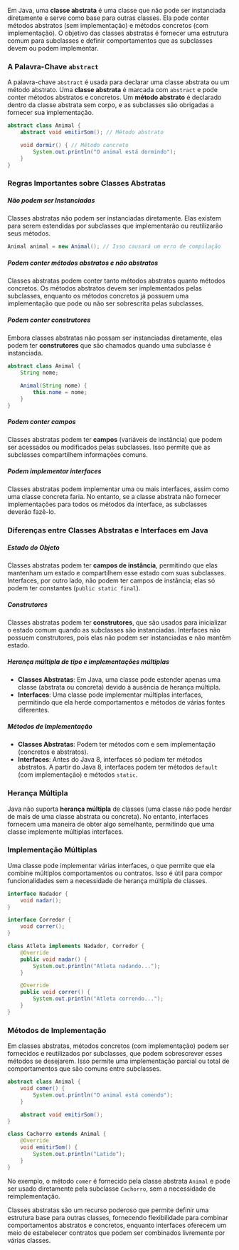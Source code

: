 Em Java, uma **classe abstrata** é uma classe que não pode ser instanciada diretamente e serve como base para outras classes. Ela pode conter métodos abstratos (sem implementação) e métodos concretos (com implementação). O objetivo das classes abstratas é fornecer uma estrutura comum para subclasses e definir comportamentos que as subclasses devem ou podem implementar.
### A Palavra-Chave `abstract`

A palavra-chave `abstract` é usada para declarar uma classe abstrata ou um método abstrato. Uma **classe abstrata** é marcada com `abstract` e pode conter métodos abstratos e concretos. Um **método abstrato** é declarado dentro da classe abstrata sem corpo, e as subclasses são obrigadas a fornecer sua implementação.

```java
abstract class Animal {
    abstract void emitirSom(); // Método abstrato

    void dormir() { // Método concreto
        System.out.println("O animal está dormindo");
    }
}
```
### Regras Importantes sobre Classes Abstratas
##### Não podem ser Instanciadas

Classes abstratas não podem ser instanciadas diretamente. Elas existem para serem estendidas por subclasses que implementarão ou reutilizarão seus métodos.

``` java
Animal animal = new Animal(); // Isso causará um erro de compilação 
```
##### Podem conter métodos abstratos e não abstratos

Classes abstratas podem conter tanto métodos abstratos quanto métodos concretos. Os métodos abstratos devem ser implementados pelas subclasses, enquanto os métodos concretos já possuem uma implementação que pode ou não ser sobrescrita pelas subclasses.
##### Podem conter construtores

Embora classes abstratas não possam ser instanciadas diretamente, elas podem ter **construtores** que são chamados quando uma subclasse é instanciada.

```java
abstract class Animal {
    String nome;

    Animal(String nome) {
        this.nome = nome;
    }
}
```
##### Podem conter campos

Classes abstratas podem ter **campos** (variáveis de instância) que podem ser acessados ou modificados pelas subclasses. Isso permite que as subclasses compartilhem informações comuns.
##### Podem implementar interfaces

Classes abstratas podem implementar uma ou mais interfaces, assim como uma classe concreta faria. No entanto, se a classe abstrata não fornecer implementações para todos os métodos da interface, as subclasses deverão fazê-lo.
### Diferenças entre Classes Abstratas e Interfaces em Java
##### Estado do Objeto

Classes abstratas podem ter **campos de instância**, permitindo que elas mantenham um estado e compartilhem esse estado com suas subclasses. Interfaces, por outro lado, não podem ter campos de instância; elas só podem ter constantes (`public static final`).
##### Construtores

Classes abstratas podem ter **construtores**, que são usados para inicializar o estado comum quando as subclasses são instanciadas. Interfaces não possuem construtores, pois elas não podem ser instanciadas e não mantêm estado.
##### Herança múltipla de tipo e implementações múltiplas

- **Classes Abstratas**: Em Java, uma classe pode estender apenas uma classe (abstrata ou concreta) devido à ausência de herança múltipla.
- **Interfaces**: Uma classe pode implementar múltiplas interfaces, permitindo que ela herde comportamentos e métodos de várias fontes diferentes.
##### Métodos de Implementação

- **Classes Abstratas**: Podem ter métodos com e sem implementação (concretos e abstratos).
- **Interfaces**: Antes do Java 8, interfaces só podiam ter métodos abstratos. A partir do Java 8, interfaces podem ter métodos `default` (com implementação) e métodos `static`.
### Herança Múltipla

Java não suporta **herança múltipla** de classes (uma classe não pode herdar de mais de uma classe abstrata ou concreta). No entanto, interfaces fornecem uma maneira de obter algo semelhante, permitindo que uma classe implemente múltiplas interfaces.
### Implementação Múltiplas

Uma classe pode implementar várias interfaces, o que permite que ela combine múltiplos comportamentos ou contratos. Isso é útil para compor funcionalidades sem a necessidade de herança múltipla de classes.

```java
interface Nadador {
    void nadar();
}

interface Corredor {
    void correr();
}

class Atleta implements Nadador, Corredor {
    @Override
    public void nadar() {
        System.out.println("Atleta nadando...");
    }

    @Override
    public void correr() {
        System.out.println("Atleta correndo...");
    }
}
```
### Métodos de Implementação

Em classes abstratas, métodos concretos (com implementação) podem ser fornecidos e reutilizados por subclasses, que podem sobrescrever esses métodos se desejarem. Isso permite uma implementação parcial ou total de comportamentos que são comuns entre subclasses.

```java
abstract class Animal {
    void comer() {
        System.out.println("O animal está comendo");
    }

    abstract void emitirSom();
}

class Cachorro extends Animal {
    @Override
    void emitirSom() {
        System.out.println("Latido");
    }
}
```

No exemplo, o método `comer` é fornecido pela classe abstrata `Animal` e pode ser usado diretamente pela subclasse `Cachorro`, sem a necessidade de reimplementação.

Classes abstratas são um recurso poderoso que permite definir uma estrutura base para outras classes, fornecendo flexibilidade para combinar comportamentos abstratos e concretos, enquanto interfaces oferecem um meio de estabelecer contratos que podem ser combinados livremente por várias classes.